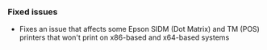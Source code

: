 ### Fixed issues
- Fixes an issue that affects some Epson SIDM (Dot Matrix) and TM (POS) printers that won't print on x86-based and x64-based systems